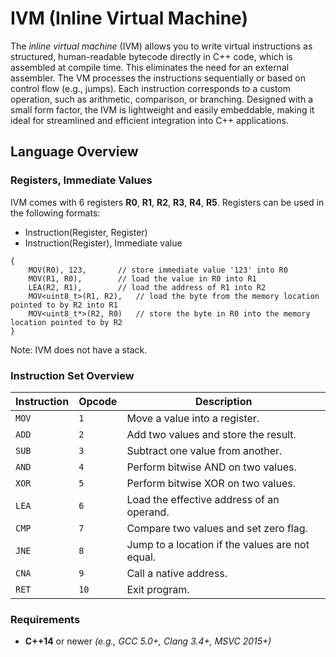 IVM (Inline Virtual Machine)
====

The *inline virtual machine* (IVM) allows you to write virtual instructions as structured, human-readable bytecode directly in C++ code, which is assembled at compile time. This eliminates the need for an external assembler. The VM processes the instructions sequentially or based on control flow (e.g., jumps). Each instruction corresponds to a custom operation, such as arithmetic, comparison, or branching.  Designed with a small form factor, the IVM is lightweight and easily embeddable, making it ideal for streamlined and efficient integration into C++ applications.


Language Overview
-----------------

### Registers, Immediate Values

IVM comes with 6 registers **R0**, **R1**, **R2**, **R3**, **R4**, **R5**. Registers can be used in the following formats:

* Instruction(Register, Register)
* Instruction(Register), Immediate value
```
{
	MOV(R0), 123,     	// store immediate value '123' into R0
	MOV(R1, R0),     	// load the value in R0 into R1
	LEA(R2, R1),		// load the address of R1 into R2
	MOV<uint8_t>(R1, R2),	// load the byte from the memory location pointed to by R2 into R1
	MOV<uint8_t*>(R2, R0)	// store the byte in R0 into the memory location pointed to by R2
}
```
Note: IVM does not have a stack.

### Instruction Set Overview

| **Instruction** | **Opcode** | **Description**                                       |
|------------------|------------|------------------------------------------------------|
| `MOV`           | `1`        | Move a value into a register.						   |
| `ADD`           | `2`        | Add two values and store the result.                  |
| `SUB`           | `3`        | Subtract one value from another.                      |
| `AND`           | `4`        | Perform bitwise AND on two values.                    |
| `XOR`           | `5`        | Perform bitwise XOR on two values.                    |
| `LEA`           | `6`        | Load the effective address of an operand.             |
| `CMP`           | `7`        | Compare two values and set zero flag.                 |
| `JNE`           | `8`        | Jump to a location if the values are not equal.       |
| `CNA`           | `9`        | Call a native address.      						   |
| `RET`           | `10`       | Exit program.			     						   |

### Requirements

* **C++14** or newer *(e.g., GCC 5.0+, Clang 3.4+, MSVC 2015+)*